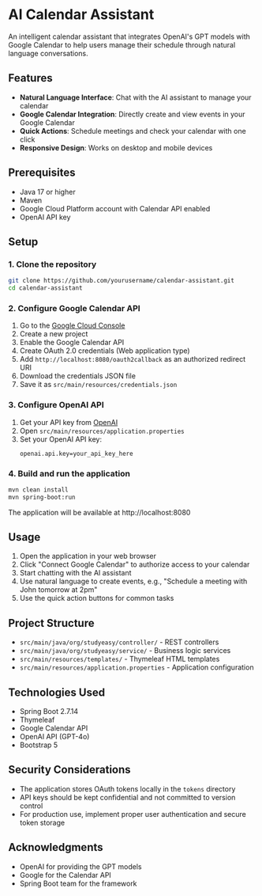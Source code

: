# AI Calendar Assistant

An intelligent calendar assistant that integrates OpenAI's GPT models with Google Calendar to help users manage their schedule through natural language conversations.

## Features

- **Natural Language Interface**: Chat with the AI assistant to manage your calendar
- **Google Calendar Integration**: Directly create and view events in your Google Calendar
- **Quick Actions**: Schedule meetings and check your calendar with one click
- **Responsive Design**: Works on desktop and mobile devices

## Prerequisites

- Java 17 or higher
- Maven
- Google Cloud Platform account with Calendar API enabled
- OpenAI API key

## Setup

### 1. Clone the repository

```bash
git clone https://github.com/yourusername/calendar-assistant.git
cd calendar-assistant
```

### 2. Configure Google Calendar API

1. Go to the [Google Cloud Console](https://console.cloud.google.com/)
2. Create a new project
3. Enable the Google Calendar API
4. Create OAuth 2.0 credentials (Web application type)
5. Add `http://localhost:8080/oauth2callback` as an authorized redirect URI
6. Download the credentials JSON file
7. Save it as `src/main/resources/credentials.json`

### 3. Configure OpenAI API

1. Get your API key from [OpenAI](https://platform.openai.com/account/api-keys)
2. Open `src/main/resources/application.properties`
3. Set your OpenAI API key:
   ```
   openai.api.key=your_api_key_here
   ```

### 4. Build and run the application

```bash
mvn clean install
mvn spring-boot:run
```

The application will be available at http://localhost:8080

## Usage

1. Open the application in your web browser
2. Click "Connect Google Calendar" to authorize access to your calendar
3. Start chatting with the AI assistant
4. Use natural language to create events, e.g., "Schedule a meeting with John tomorrow at 2pm"
5. Use the quick action buttons for common tasks

## Project Structure

- `src/main/java/org/studyeasy/controller/` - REST controllers
- `src/main/java/org/studyeasy/service/` - Business logic services
- `src/main/resources/templates/` - Thymeleaf HTML templates
- `src/main/resources/application.properties` - Application configuration

## Technologies Used

- Spring Boot 2.7.14
- Thymeleaf
- Google Calendar API
- OpenAI API (GPT-4o)
- Bootstrap 5

## Security Considerations

- The application stores OAuth tokens locally in the `tokens` directory
- API keys should be kept confidential and not committed to version control
- For production use, implement proper user authentication and secure token storage

## Acknowledgments

- OpenAI for providing the GPT models
- Google for the Calendar API
- Spring Boot team for the framework
